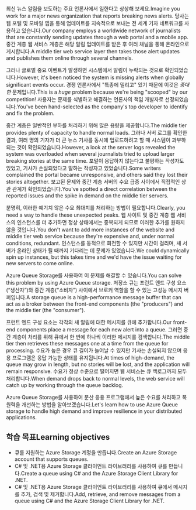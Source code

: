 <span data-ttu-id="9cbe0-101">최신 뉴스 알림을 보도하는 주요 언론사에서 일한다고 상상해 보세요.</span><span class="sxs-lookup"><span data-stu-id="9cbe0-101">Imagine you work for a major news organization that reports breaking news alerts.</span></span> <span data-ttu-id="9cbe0-102">당사는 웹 포털 및 모바일 앱을 통해 업데이트를 지속적으로 보내는 전 세계 기자 네트워크를 사용하고 있습니다.</span><span class="sxs-lookup"><span data-stu-id="9cbe0-102">Our company employs a worldwide network of journalists that are constantly sending updates through a web portal and a mobile app.</span></span> <span data-ttu-id="9cbe0-103">중간 계층 웹 서비스 계층은 해당 알림 업데이트를 받은 후 여러 채널을 통해 온라인으로 게시합니다.</span><span class="sxs-lookup"><span data-stu-id="9cbe0-103">A middle tier web service layer then takes those alert updates and publishes them online through several channels.</span></span>

<span data-ttu-id="9cbe0-104">그러나 글로벌 중요 이벤트가 발생하면 시스템에서 알림이 누락되는 것으로 확인되었습니다.</span><span class="sxs-lookup"><span data-stu-id="9cbe0-104">However, it's been noticed the system is missing alerts when globally significant events occur.</span></span> <span data-ttu-id="9cbe0-105">경쟁 언론사에서 "특종에 밀리고" 있기 때문에 이것은 _중대한_ 문제입니다.</span><span class="sxs-lookup"><span data-stu-id="9cbe0-105">This is a _huge_ problem because we're being "scooped" by our competition!</span></span> <span data-ttu-id="9cbe0-106">사용자는 문제를 식별하고 해결하는 언론사의 책임 개발자로 선정되었습니다.</span><span class="sxs-lookup"><span data-stu-id="9cbe0-106">You've been hand-selected as the company's top developer to identify and fix the problem.</span></span>

<span data-ttu-id="9cbe0-107">중간 계층은 일반적인 부하를 처리하기 위해 많은 용량을 제공합니다.</span><span class="sxs-lookup"><span data-stu-id="9cbe0-107">The middle tier provides plenty of capacity to handle normal loads.</span></span> <span data-ttu-id="9cbe0-108">그러나 서버 로그를 확인한 결과, 여러 명의 기자가 더 큰 뉴스 기사를 동시에 업로드하려고 할 때 시스템이 과부하 되는 것이 확인되었습니다.</span><span class="sxs-lookup"><span data-stu-id="9cbe0-108">However, a look at the server logs revealed the system was overloaded when several journalists tried to upload larger breaking stories at the same time.</span></span> <span data-ttu-id="9cbe0-109">포털이 응답하지 않는다고 불평하는 작성자도 있었고, 기사가 손실되었다고 말하는 작성자고 있었습니다.</span><span class="sxs-lookup"><span data-stu-id="9cbe0-109">Some writers complained the portal became unresponsive, and others said they lost their stories altogether.</span></span> <span data-ttu-id="9cbe0-110">보고된 문제와 중간 계층 서버의 수요 급증 사이에서 직접적인 상관 관계가 확인되었습니다.</span><span class="sxs-lookup"><span data-stu-id="9cbe0-110">You've spotted a direct correlation between the reported issues and the spike in demand on the middle tier servers.</span></span>

<span data-ttu-id="9cbe0-111">분명히, 이러한 예기치 않은 수요 최대치를 처리하는 방법이 필요합니다.</span><span class="sxs-lookup"><span data-stu-id="9cbe0-111">Clearly, you need a way to handle these unexpected peaks.</span></span> <span data-ttu-id="9cbe0-112">웹 사이트 및 중간 계층 웹 서비스의 인스턴스를 더 추가하면 정상 상태에서는 중복되게 되므로 이러한 추가를 원하지 않을 것입니다.</span><span class="sxs-lookup"><span data-stu-id="9cbe0-112">You don't want to add more instances of the website and middle tier web service because they're expensive and, under normal conditions, redundant.</span></span> <span data-ttu-id="9cbe0-113">인스턴스를 동적으로 회전할 수 있지만 시간이 걸리며, 새 서버가 온라인 상태가 될 때까지 기다리는 데 문제가 있었습니다.</span><span class="sxs-lookup"><span data-stu-id="9cbe0-113">We could dynamically spin up instances, but this takes time and we'd have the issue waiting for new servers to come online.</span></span>

<span data-ttu-id="9cbe0-114">Azure Queue Storage를 사용하여 이 문제를 해결할 수 있습니다.</span><span class="sxs-lookup"><span data-stu-id="9cbe0-114">You can solve this problem by using Azure Queue storage.</span></span> <span data-ttu-id="9cbe0-115">저장소 큐는 프런트 엔드 구성 요소(“생산자”)와 중간 계층(“소비자”) 사이에서 브로커 역할을 할 수 있는 고성능 메시지 버퍼입니다.</span><span class="sxs-lookup"><span data-stu-id="9cbe0-115">A storage queue is a high-performance message buffer that can act as a broker between the front-end components (the "producers") and the middle tier (the "consumer").</span></span> 

<span data-ttu-id="9cbe0-116">프런트 엔드 구성 요소는 각각의 새 알림에 대한 메시지를 큐에 추가합니다.</span><span class="sxs-lookup"><span data-stu-id="9cbe0-116">Our front-end components place a message for each new alert into a queue.</span></span> <span data-ttu-id="9cbe0-117">그러면 중간 계층이 처리를 위해 큐에서 한 번에 하나씩 이러한 메시지를 검색합니다.</span><span class="sxs-lookup"><span data-stu-id="9cbe0-117">The middle tier then retrieves these messages one at a time from the queue for processing.</span></span> <span data-ttu-id="9cbe0-118">수요가 높은 경우 큐 길이가 늘어날 수 있지만 기사는 손실되지 않으며 응용 프로그램은 응답 가능한 상태를 유지됩니다.</span><span class="sxs-lookup"><span data-stu-id="9cbe0-118">At times of high-demand, the queue may grow in length, but no stories will be lost, and the application will remain responsive.</span></span> <span data-ttu-id="9cbe0-119">수요가 정상 수준으로 떨어지면 웹 서비스는 큐 백로그까지 모두 처리합니다.</span><span class="sxs-lookup"><span data-stu-id="9cbe0-119">When demand drops back to normal levels, the web service will catch up by working through the queue backlog.</span></span>

<span data-ttu-id="9cbe0-120">Azure Queue Storage를 사용하여 분산 응용 프로그램에서 높은 수요를 처리하고 복원력을 개선하는 방법을 알아보겠습니다.</span><span class="sxs-lookup"><span data-stu-id="9cbe0-120">Let's learn how to use Azure Queue storage to handle high demand and improve resilience in your distributed applications.</span></span>

## <a name="learning-objectives"></a><span data-ttu-id="9cbe0-121">학습 목표</span><span class="sxs-lookup"><span data-stu-id="9cbe0-121">Learning objectives</span></span>

- <span data-ttu-id="9cbe0-122">큐를 지원하는 Azure Storage 계정을 만듭니다.</span><span class="sxs-lookup"><span data-stu-id="9cbe0-122">Create an Azure Storage account that supports queues.</span></span>
- <span data-ttu-id="9cbe0-123">C# 및 .NET용 Azure Storage 클라이언트 라이브러리를 사용하여 큐를 만듭니다.</span><span class="sxs-lookup"><span data-stu-id="9cbe0-123">Create a queue using C# and the Azure Storage Client Library for .NET.</span></span>
- <span data-ttu-id="9cbe0-124">C# 및 .NET용 Azure Storage 클라이언트 라이브러리를 사용하여 큐에서 메시지를 추가, 검색 및 제거합니다.</span><span class="sxs-lookup"><span data-stu-id="9cbe0-124">Add, retrieve, and remove messages from a queue using C# and the Azure Storage Client Library for .NET.</span></span>